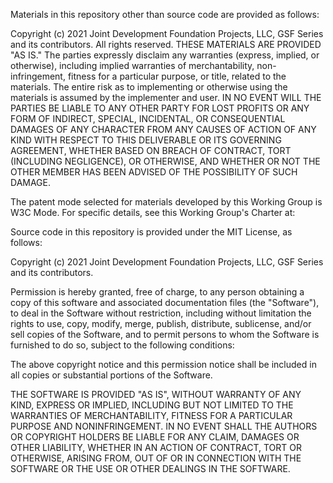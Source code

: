 Materials in this repository other than source code are provided as follows:

Copyright (c) 2021 Joint Development Foundation Projects, LLC, GSF Series and
its contributors. All rights reserved. THESE MATERIALS ARE PROVIDED "AS IS." The
parties expressly disclaim any warranties (express, implied, or otherwise),
including implied warranties of merchantability, non-infringement, fitness for a
particular purpose, or title, related to the materials. The entire risk as to
implementing or otherwise using the materials is assumed by the implementer and
user. IN NO EVENT WILL THE PARTIES BE LIABLE TO ANY OTHER PARTY FOR LOST PROFITS
OR ANY FORM OF INDIRECT, SPECIAL, INCIDENTAL, OR CONSEQUENTIAL DAMAGES OF ANY
CHARACTER FROM ANY CAUSES OF ACTION OF ANY KIND WITH RESPECT TO THIS DELIVERABLE
OR ITS GOVERNING AGREEMENT, WHETHER BASED ON BREACH OF CONTRACT, TORT (INCLUDING
NEGLIGENCE), OR OTHERWISE, AND WHETHER OR NOT THE OTHER MEMBER HAS BEEN ADVISED
OF THE POSSIBILITY OF SUCH DAMAGE.

The patent mode selected for materials developed by this Working Group is W3C Mode. 
For specific details, see this Working Group's Charter at:
<Pending-URL>

Source code in this repository is provided under the MIT License, as follows:

Copyright (c) 2021 Joint Development Foundation Projects, LLC, GSF Series and
its contributors.

Permission is hereby granted, free of charge, to any person obtaining a copy of
this software and associated documentation files (the "Software"), to deal in
the Software without restriction, including without limitation the rights to
use, copy, modify, merge, publish, distribute, sublicense, and/or sell copies of
the Software, and to permit persons to whom the Software is furnished to do so,
subject to the following conditions:

The above copyright notice and this permission notice shall be included in all
copies or substantial portions of the Software.

THE SOFTWARE IS PROVIDED "AS IS", WITHOUT WARRANTY OF ANY KIND, EXPRESS OR
IMPLIED, INCLUDING BUT NOT LIMITED TO THE WARRANTIES OF MERCHANTABILITY, FITNESS
FOR A PARTICULAR PURPOSE AND NONINFRINGEMENT. IN NO EVENT SHALL THE AUTHORS OR
COPYRIGHT HOLDERS BE LIABLE FOR ANY CLAIM, DAMAGES OR OTHER LIABILITY, WHETHER
IN AN ACTION OF CONTRACT, TORT OR OTHERWISE, ARISING FROM, OUT OF OR IN
CONNECTION WITH THE SOFTWARE OR THE USE OR OTHER DEALINGS IN THE SOFTWARE.